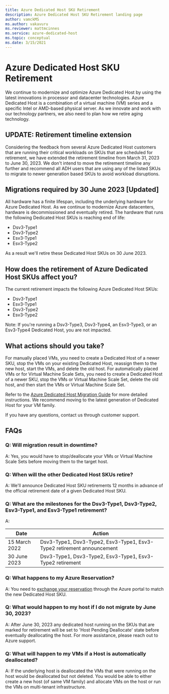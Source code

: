 ```yaml
---
title: Azure Dedicated Host SKU Retirement
description: Azure Dedicated Host SKU Retirement landing page
author: vamckMS
ms.author: vakavuru
ms.reviewer: mattmcinnes
ms.service: azure-dedicated-host
ms.topic: conceptual
ms.date: 3/15/2021
---
```


# Azure Dedicated Host SKU Retirement

We continue to modernize and optimize Azure Dedicated Host by using the latest innovations in processor and datacenter technologies. Azure Dedicated Host is a combination of a virtual machine (VM) series and a specific Intel or AMD-based physical server. As we innovate and work with our technology partners, we also need to plan how we retire aging technology.

## UPDATE: Retirement timeline extension
Considering the feedback from several Azure Dedicated Host customers that are running their critical workloads on SKUs that are scheduled for retirement, we have extended the retirement timeline from March 31, 2023 to June 30, 2023. 
We don't intend to move the retirement timeline any further and recommend all ADH users that are using any of the listed SKUs to migrate to newer generation based SKUs to avoid workload disruptions.

## Migrations required by 30 June 2023 [Updated]

All hardware has a finite lifespan, including the underlying hardware for Azure Dedicated Host. As we continue to modernize Azure datacenters, hardware is decommissioned and eventually retired. The hardware that runs the following Dedicated Host SKUs is reaching end of life:

- Dsv3-Type1
- Dsv3-Type2
- Esv3-Type1
- Esv3-Type2

As a result we'll retire these Dedicated Host SKUs on 30 June 2023.

## How does the retirement of Azure Dedicated Host SKUs affect you?

The current retirement impacts the following Azure Dedicated Host SKUs:

- Dsv3-Type1
- Esv3-Type1
- Dsv3-Type2
- Esv3-Type2

Note: If you're running a Dsv3-Type3, Dsv3-Type4, an Esv3-Type3, or an Esv3-Type4 Dedicated Host, you are not impacted.

## What actions should you take?

For manually placed VMs, you need to create a Dedicated Host of a newer SKU, stop the VMs on your existing Dedicated Host, reassign them to the new host, start the VMs, and delete the old host. For automatically placed VMs or for Virtual Machine Scale Sets, you need to create a Dedicated Host of a newer SKU, stop the VMs or Virtual Machine Scale Set, delete the old host, and then start the VMs or Virtual Machine Scale Set. 

Refer to the [Azure Dedicated Host Migration Guide](dedicated-host-migration-guide.md) for more detailed instructions. We recommend moving to the latest generation of Dedicated Host for your VM family.

If you have any questions, contact us through customer support.

## FAQs

### Q: Will migration result in downtime?

A: Yes, you would have to stop/deallocate your VMs or Virtual Machine Scale Sets before moving them to the target host.

### Q: When will the other Dedicated Host SKUs retire?

A: We'll announce Dedicated Host SKU retirements 12 months in advance of the official retirement date of a given Dedicated Host SKU.

### Q: What are the milestones for the Dsv3-Type1, Dsv3-Type2, Esv3-Type1, and Esv3-Type1 retirement?

A: 

| Date          | Action                                                                 |
| ------------- | -----------------------------------------------------------------------|
| 15 March 2022 | Dsv3-Type1, Dsv3-Type2, Esv3-Type1, Esv3-Type2 retirement announcement |
| 30 June 2023 | Dsv3-Type1, Dsv3-Type2, Esv3-Type1, Esv3-Type2 retirement              |

### Q: What happens to my Azure Reservation?

A: You need to [exchange your reservation](../cost-management-billing/reservations/exchange-and-refund-azure-reservations.md#how-to-exchange-or-refund-an-existing-reservation) through the Azure portal to match the new Dedicated Host SKU. 

### Q: What would happen to my host if I do not migrate by June 30, 2023?

A: After June 30, 2023 any dedicated host running on the SKUs that are marked for retirement will be set to 'Host Pending Deallocate' state before eventually deallocating the host. For more assistance, please reach out to Azure support.

### Q:  What will happen to my VMs if a Host is automatically deallocated?

A: If the underlying host is deallocated the VMs that were running on the host would be deallocated but not deleted. You would be able to either create a new host (of same VM family) and allocate VMs on the host or run the VMs on multi-tenant infrastructure.
